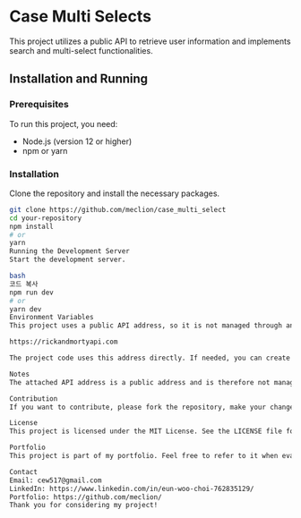 # Case Multi Selects

This project utilizes a public API to retrieve user information and implements search and multi-select functionalities.

## Installation and Running

### Prerequisites

To run this project, you need:

- Node.js (version 12 or higher)
- npm or yarn

### Installation

Clone the repository and install the necessary packages.

```bash
git clone https://github.com/meclion/case_multi_select
cd your-repository
npm install
# or
yarn
Running the Development Server
Start the development server.

bash
코드 복사
npm run dev
# or
yarn dev
Environment Variables
This project uses a public API address, so it is not managed through an .env file. The public API address is:

https://rickandmortyapi.com

The project code uses this address directly. If needed, you can create an .env file to set up a different API address.

Notes
The attached API address is a public address and is therefore not managed through an .env file. This project uses the Rick and Morty API to fetch data. For more information about the API, please refer to the Rick and Morty API official documentation.

Contribution
If you want to contribute, please fork the repository, make your changes, and submit a pull request.

License
This project is licensed under the MIT License. See the LICENSE file for more details.

Portfolio
This project is part of my portfolio. Feel free to refer to it when evaluating my skills and experience. If you have any questions or would like to discuss potential opportunities, please contact me.

Contact
Email: cew517@gmail.com
LinkedIn: https://www.linkedin.com/in/eun-woo-choi-762835129/
Portfolio: https://github.com/meclion/
Thank you for considering my project!
```
